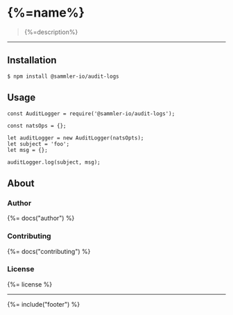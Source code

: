 # {%=name%}

> {%=description%}

---

## Installation

```
$ npm install @sammler-io/audit-logs
```

## Usage

```
const AuditLogger = require('@sammler-io/audit-logs');

const natsOps = {};

let auditLogger = new AuditLogger(natsOpts);
let subject = 'foo';
let msg = {};

auditLogger.log(subject, msg);
```

## About

### Author
{%= docs("author") %}

### Contributing
{%= docs("contributing") %}

### License
{%= license %}

***

{%= include("footer") %}